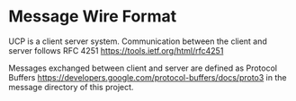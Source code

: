 # Message Wire Format

UCP is a client server system.  Communication between the client and server follows RFC 4251 https://tools.ietf.org/html/rfc4251

Messages exchanged between client and server are defined as Protocol Buffers https://developers.google.com/protocol-buffers/docs/proto3 in the message directory of this project. 
